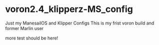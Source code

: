 # voron2.4_klipperz-MS_config
Just my ManesailOS and Klipper Configs 
This is my frist voron build and former Marlin user

more test should be here!
